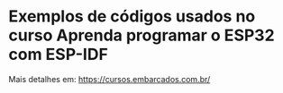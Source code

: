 # Exemplos de códigos usados no curso Aprenda programar o ESP32 com ESP-IDF

Mais detalhes em: https://cursos.embarcados.com.br/
